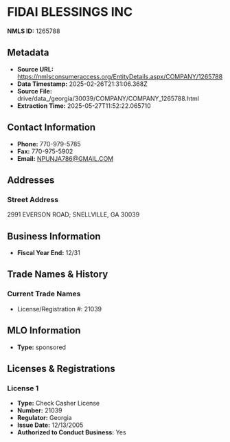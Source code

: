 # FIDAI BLESSINGS INC

**NMLS ID:** 1265788

## Metadata
- **Source URL:** https://nmlsconsumeraccess.org/EntityDetails.aspx/COMPANY/1265788
- **Data Timestamp:** 2025-02-26T21:31:06.368Z
- **Source File:** drive/data_/georgia/30039/COMPANY/COMPANY_1265788.html
- **Extraction Time:** 2025-05-27T11:52:22.065710

## Contact Information
- **Phone:** 770-979-5785
- **Fax:** 770-975-5902
- **Email:** NPUNJA786@GMAIL.COM

## Addresses
### Street Address
2991 EVERSON ROAD; SNELLVILLE, GA 30039

## Business Information
- **Fiscal Year End:** 12/31

## Trade Names & History
### Current Trade Names
- License/Registration #: 21039

## MLO Information
- **Type:** sponsored

## Licenses & Registrations

### License 1
- **Type:** Check Casher License
- **Number:** 21039
- **Regulator:** Georgia
- **Issue Date:** 12/13/2005
- **Authorized to Conduct Business:** Yes
